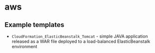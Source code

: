 # aws

## Example templates
* `CloudFormation_ElasticBeanstalk_Tomcat` - simple JAVA application released as a WAR file deployed to a load-balanced ElasticBeanstalk environment
